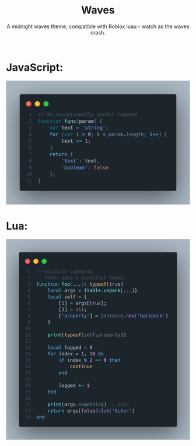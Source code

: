 <div align="center">
<h1>Waves</h1>

A midnight waves theme, compatible with Roblox luau - watch as the waves crash.
</div>

<br/>

<h1>JavaScript:</h1>
<img alt="JavaScript Example" src="https://raw.githubusercontent.com/Mullets-Gavin/Waves/master/assets/javascript.png"/>

<h1>Lua:</h1>
<img alt="Lua Example" src="https://raw.githubusercontent.com/Mullets-Gavin/Waves/master/assets/lua.png"/>